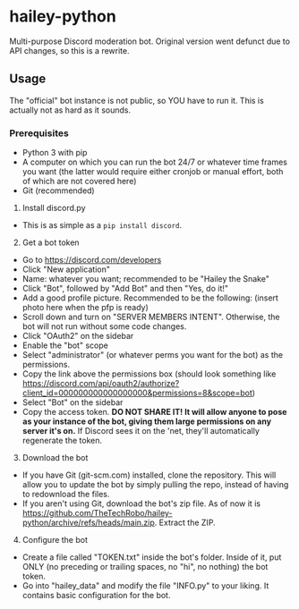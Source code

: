 # hailey-python
Multi-purpose Discord moderation bot. Original version went defunct due to API changes, so this is a rewrite.

## Usage
The "official" bot instance is not public, so YOU have to run it. This is actually not as hard as it sounds.

### Prerequisites
- Python 3 with pip
- A computer on which you can run the bot 24/7 or whatever time frames you want (the latter would require either cronjob or manual effort, both of which are not covered here)
- Git (recommended) 

1. Install discord.py
  - This is as simple as a `pip install discord`.
2. Get a bot token
  - Go to https://discord.com/developers
  - Click "New application"
  - Name: whatever you want; recommended to be "Hailey the Snake"
  - Click "Bot", followed by "Add Bot" and then "Yes, do it!"
  - Add a good profile picture. Recommended to be the following: (insert photo here when the pfp is ready)
  - Scroll down and turn on "SERVER MEMBERS INTENT". Otherwise, the bot will not run without some code changes.
  - Click "OAuth2" on the sidebar
  - Enable the "bot" scope
  - Select "administrator" (or whatever perms you want for the bot) as the permissions.
  - Copy the link above the permissions box (should look something like https://discord.com/api/oauth2/authorize?client_id=000000000000000000&permissions=8&scope=bot)
  - Select "Bot" on the sidebar
  - Copy the access token. **DO NOT SHARE IT! It will allow anyone to pose as your instance of the bot, giving them large permissions on any server it's on.** If Discord sees it on the 'net, they'll automatically regenerate the token.
3. Download the bot
  - If you have Git (git-scm.com) installed, clone the repository. This will allow you to update the bot by simply pulling the repo, instead of having to redownload the files.
  - If you aren't using Git, download the bot's zip file. As of now it is https://github.com/TheTechRobo/hailey-python/archive/refs/heads/main.zip. Extract the ZIP.
4. Configure the bot
  - Create a file called "TOKEN.txt" inside the bot's folder. Inside of it, put ONLY (no preceding or trailing spaces, no "hi", no nothing) the bot token.
  - Go into "hailey_data" and modify the file "INFO.py" to your liking. It contains basic configuration for the bot.
